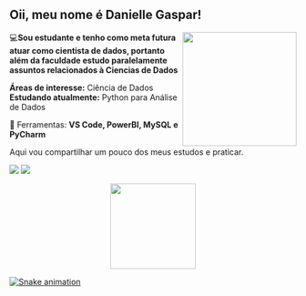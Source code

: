 ## Oii, meu nome é Danielle Gaspar!
</p>

<img align='right' src="https://user-images.githubusercontent.com/86385596/152854209-7bd29b64-1fcd-4e01-ae4f-8e6110c807a2.png" width="200">

<p align="left">
💻<strong>Sou estudante e tenho como meta futura atuar
como cientista de dados, portanto além da faculdade estudo paralelamente assuntos relacionados à Ciencias de Dados</strong>
  
**Áreas de interesse:** Ciência de Dados  
**Estudando atualmente:** Python para Análise de Dados
</p>

<p align="left">
  💼 Ferramentas: <strong>VS Code, PowerBI, MySQL e PyCharm</strong>
</p>

Aqui vou compartilhar um pouco dos meus estudos e praticar. 
</br>

<p align="left">
  <a href="https://www.instagram.com/danielleaquinog/" alt="Instagram">
 <img src="https://img.shields.io/badge/-Instagram-%23E4405F?style=for-the-badge&logo=instagram&logoColor=white" target="_blank"></a>
  
  <a href="https://www.linkedin.com/in/danielleagaspar/" alt="Linkedin">
    <img src="https://img.shields.io/badge/-Linkedin-6610F2?style=for-the-badge&logo=Linkedin&logoColor=FFFFFF&link=https://www.linkedin.com/in/iuricode"/>
    
  </a>
  
  
  </a>
</p>

 <div align="center">
  <a href="https://github.com/daniellegaspar">
  <img height="150em" src="https://github-readme-stats.vercel.app/api?username=daniellegaspar&show_icons=true&theme=radical&include_all_commits=true&count_private=true"/>

</div>
   

![Snake animation](https://github.com/daniellegaspar/daniellegaspar/blob/output/github-contribution-grid-snake.svg)

